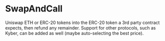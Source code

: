 # SwapAndCall
Uniswap ETH or ERC-20 tokens into the ERC-20 token a 3rd party contract expects, then refund any remainder.
Support for other protocols, such as Kyber, can be added as well (maybe auto-selecting the best price).
